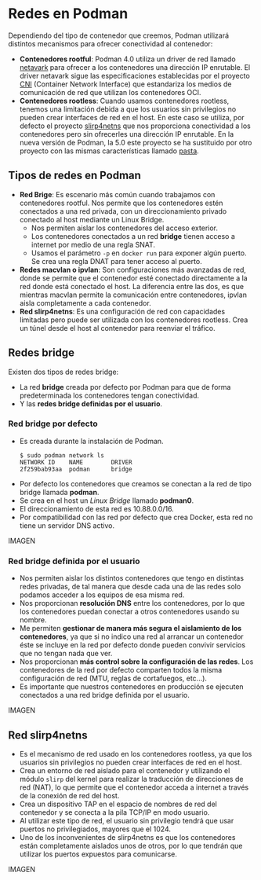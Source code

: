 # Redes en Podman

Dependiendo del tipo de contenedor que creemos, Podman utilizará distintos mecanismos para ofrecer conectividad al contenedor:

* **Contenedores rootful**: Podman 4.0 utiliza un driver de red llamado [netavark](https://github.com/containers/netavark) para ofrecer a los contenedores una dirección IP enrutable. El driver netavark sigue las especificaciones establecidas por el proyecto [CNI](https://www.cni.dev/) (Container Network Interface) que estandariza los medios de comunicación de red que utilizan los contenedores OCI.
* **Contenedores rootless**: Cuando usamos contenedores rootless, tenemos una limitación debida a que los usuarios sin privilegios no pueden crear interfaces de red en el host. En este caso se utiliza, por defecto el proyecto [slirp4netns](https://github.com/rootless-containers/slirp4netns) que nos proporciona conectividad a los contenedores pero sin ofrecerles una dirección IP enrutable. En la nueva versión de Podman, la 5.0 este proyecto se ha sustituido por otro proyecto con las mismas características llamado [pasta](https://passt.top/passt/about/).

## Tipos de redes en Podman

* **Red Brige**: Es escenario más común cuando trabajamos con contenedores rootful. Nos permite que los contenedores estén conectados a una red privada, con un direccionamiento privado conectado al host mediante un Linux Bridge. 
    * Nos permiten aislar los contenedores del acceso exterior.
    * Los contenedores conectados a un red **bridge** tienen acceso a internet por medio de una regla SNAT. 
    * Usamos el parámetro `-p` en `docker run` para exponer algún puerto. Se crea una regla DNAT para tener acceso al puerto.
* **Redes macvlan o ipvlan**: Son configuraciones más avanzadas de red, donde se permite que el contenedor esté conectado directamente a la red donde está conectado el host. La diferencia entre las dos, es que mientras macvlan permite la comunicación entre contenedores, ipvlan aisla completamente a cada contenedor.
* **Red slirp4netns**: Es una configuración de red con capacidades limitadas pero puede ser utilizada con los contenedores rootless. Crea un túnel desde el host al contenedor para reenviar el tráfico.

## Redes bridge

Existen dos tipos de redes bridge:

* La red **bridge** creada por defecto por Podman para que de forma predeterminada los contenedores tengan conectividad.
* Y las **redes bridge definidas por el usuario**.

### Red bridge por defecto

* Es creada durante la instalación de Podman.
    ```
    $ sudo podman network ls
    NETWORK ID    NAME        DRIVER
    2f259bab93aa  podman      bridge
    ```
* Por defecto los contenedores que creamos se conectan a la red de tipo bridge llamada **podman**.
* Se crea en el host un *Linux Bridge* llamado **podman0**.
* El direccionamiento de esta red es 10.88.0.0/16.
* Por compatibilidad con las red por defecto que crea Docker, esta red no tiene un servidor DNS activo.

IMAGEN

### Red bridge definida por el usuario

* Nos permiten aislar los distintos contenedores que tengo en distintas redes privadas, de tal manera que desde cada una de las redes solo podamos acceder a los equipos de esa misma red.
* Nos proporcionan **resolución DNS** entre los contenedores, por lo que los contenedores puedan conectar a otros contenedores usando su nombre.
* Me permiten **gestionar de manera más segura el aislamiento de los contenedores**, ya que si no indico una red al arrancar un contenedor éste se incluye en la red por defecto donde pueden convivir servicios que no tengan nada que ver.
* Nos proporcionan **más control sobre la configuración de las redes**. Los contenedores de la red por defecto comparten todos la misma configuración de red (MTU, reglas de cortafuegos, etc...).
* Es importante que nuestros contenedores en producción se ejecuten conectados a una red bridge definida por el usuario.

IMAGEN

## Red slirp4netns

* Es el mecanismo de red usado en los contenedores rootless, ya que los usuarios sin privilegios no pueden crear interfaces de red en el host.
* Crea un entorno de red aislado para el contenedor y utilizando el módulo `slirp` del kernel para realizar la traducción de direcciones de red (NAT), lo que permite que el contenedor acceda a internet a través de la conexión de red del host.
* Crea un dispositivo TAP en el espacio de nombres de red del contenedor y se conecta a la pila TCP/IP en modo usuario. 
* Al utilizar este tipo de red, el usuario sin privilegio tendrá que usar puertos no privilegiados, mayores que el 1024.
* Uno de los inconvenientes de slirp4netns es que los contenedores están completamente aislados unos de otros, por lo que tendrán que utilizar los puertos expuestos para comunicarse.

IMAGEN  